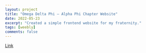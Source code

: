```yaml
---
layout: project
title: "Omega Delta Phi – Alpha Phi Chapter Website"
date: 2022-05-23
excerpt: "Created a simple frontend website for my fraternity."
tags: [weebly]
comments: false
---
```

[Link](odphiunlv.weebly.com)
